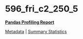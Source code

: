 # 596_fri_c2_250_5

[**Pandas Profiling Report**](../docs_sources/profile/596_fri_c2_250_5.html)

[Metadata](metadata.yaml) | [Summary Statistics](summary_stats.csv)

